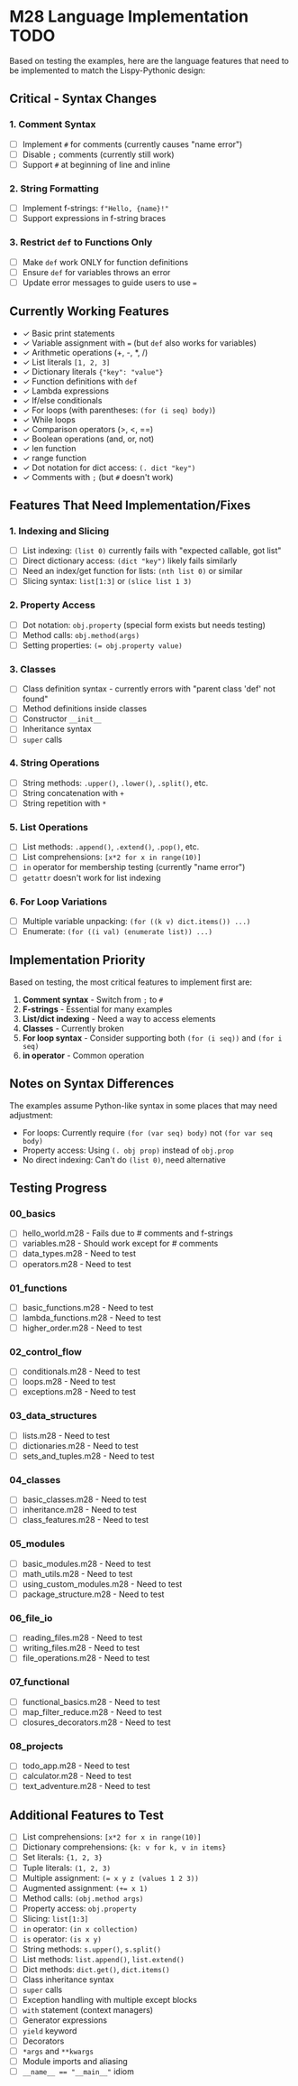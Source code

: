 # M28 Language Implementation TODO

Based on testing the examples, here are the language features that need to be implemented to match the Lispy-Pythonic design:

## Critical - Syntax Changes

### 1. Comment Syntax
- [ ] Implement `#` for comments (currently causes "name error")
- [ ] Disable `;` comments (currently still work)
- [ ] Support `#` at beginning of line and inline

### 2. String Formatting
- [ ] Implement f-strings: `f"Hello, {name}!"`
- [ ] Support expressions in f-string braces

### 3. Restrict `def` to Functions Only
- [ ] Make `def` work ONLY for function definitions
- [ ] Ensure `def` for variables throws an error
- [ ] Update error messages to guide users to use `=`

## Currently Working Features
- ✓ Basic print statements
- ✓ Variable assignment with `=` (but `def` also works for variables)
- ✓ Arithmetic operations (+, -, *, /)
- ✓ List literals `[1, 2, 3]`
- ✓ Dictionary literals `{"key": "value"}`
- ✓ Function definitions with `def`
- ✓ Lambda expressions
- ✓ If/else conditionals
- ✓ For loops (with parentheses: `(for (i seq) body)`)
- ✓ While loops
- ✓ Comparison operators (>, <, ==)
- ✓ Boolean operations (and, or, not)
- ✓ len function
- ✓ range function
- ✓ Dot notation for dict access: `(. dict "key")`
- ✓ Comments with `;` (but `#` doesn't work)

## Features That Need Implementation/Fixes

### 1. Indexing and Slicing
- [ ] List indexing: `(list 0)` currently fails with "expected callable, got list"
- [ ] Direct dictionary access: `(dict "key")` likely fails similarly
- [ ] Need an index/get function for lists: `(nth list 0)` or similar
- [ ] Slicing syntax: `list[1:3]` or `(slice list 1 3)`

### 2. Property Access
- [ ] Dot notation: `obj.property` (special form exists but needs testing)
- [ ] Method calls: `obj.method(args)`
- [ ] Setting properties: `(= obj.property value)`

### 3. Classes
- [ ] Class definition syntax - currently errors with "parent class 'def' not found"
- [ ] Method definitions inside classes
- [ ] Constructor `__init__`
- [ ] Inheritance syntax
- [ ] `super` calls

### 4. String Operations
- [ ] String methods: `.upper()`, `.lower()`, `.split()`, etc.
- [ ] String concatenation with `+`
- [ ] String repetition with `*`

### 5. List Operations  
- [ ] List methods: `.append()`, `.extend()`, `.pop()`, etc.
- [ ] List comprehensions: `[x*2 for x in range(10)]`
- [ ] `in` operator for membership testing (currently "name error")
- [ ] `getattr` doesn't work for list indexing

### 6. For Loop Variations
- [ ] Multiple variable unpacking: `(for ((k v) dict.items()) ...)`
- [ ] Enumerate: `(for ((i val) (enumerate list)) ...)`

## Implementation Priority

Based on testing, the most critical features to implement first are:

1. **Comment syntax** - Switch from `;` to `#`
2. **F-strings** - Essential for many examples
3. **List/dict indexing** - Need a way to access elements
4. **Classes** - Currently broken
5. **For loop syntax** - Consider supporting both `(for (i seq))` and `(for i seq)`
6. **in operator** - Common operation

## Notes on Syntax Differences

The examples assume Python-like syntax in some places that may need adjustment:
- For loops: Currently require `(for (var seq) body)` not `(for var seq body)`
- Property access: Using `(. obj prop)` instead of `obj.prop`
- No direct indexing: Can't do `(list 0)`, need alternative

## Testing Progress

### 00_basics
- [ ] hello_world.m28 - Fails due to # comments and f-strings
- [ ] variables.m28 - Should work except for # comments
- [ ] data_types.m28 - Need to test
- [ ] operators.m28 - Need to test

### 01_functions
- [ ] basic_functions.m28 - Need to test
- [ ] lambda_functions.m28 - Need to test
- [ ] higher_order.m28 - Need to test

### 02_control_flow
- [ ] conditionals.m28 - Need to test
- [ ] loops.m28 - Need to test
- [ ] exceptions.m28 - Need to test

### 03_data_structures
- [ ] lists.m28 - Need to test
- [ ] dictionaries.m28 - Need to test
- [ ] sets_and_tuples.m28 - Need to test

### 04_classes
- [ ] basic_classes.m28 - Need to test
- [ ] inheritance.m28 - Need to test
- [ ] class_features.m28 - Need to test

### 05_modules
- [ ] basic_modules.m28 - Need to test
- [ ] math_utils.m28 - Need to test
- [ ] using_custom_modules.m28 - Need to test
- [ ] package_structure.m28 - Need to test

### 06_file_io
- [ ] reading_files.m28 - Need to test
- [ ] writing_files.m28 - Need to test
- [ ] file_operations.m28 - Need to test

### 07_functional
- [ ] functional_basics.m28 - Need to test
- [ ] map_filter_reduce.m28 - Need to test
- [ ] closures_decorators.m28 - Need to test

### 08_projects
- [ ] todo_app.m28 - Need to test
- [ ] calculator.m28 - Need to test
- [ ] text_adventure.m28 - Need to test

## Additional Features to Test

- [ ] List comprehensions: `[x*2 for x in range(10)]`
- [ ] Dictionary comprehensions: `{k: v for k, v in items}`
- [ ] Set literals: `{1, 2, 3}`
- [ ] Tuple literals: `(1, 2, 3)`
- [ ] Multiple assignment: `(= x y z (values 1 2 3))`
- [ ] Augmented assignment: `(+= x 1)`
- [ ] Method calls: `(obj.method args)`
- [ ] Property access: `obj.property`
- [ ] Slicing: `list[1:3]`
- [ ] `in` operator: `(in x collection)`
- [ ] `is` operator: `(is x y)`
- [ ] String methods: `s.upper()`, `s.split()`
- [ ] List methods: `list.append()`, `list.extend()`
- [ ] Dict methods: `dict.get()`, `dict.items()`
- [ ] Class inheritance syntax
- [ ] `super` calls
- [ ] Exception handling with multiple except blocks
- [ ] `with` statement (context managers)
- [ ] Generator expressions
- [ ] `yield` keyword
- [ ] Decorators
- [ ] `*args` and `**kwargs`
- [ ] Module imports and aliasing
- [ ] `__name__ == "__main__"` idiom